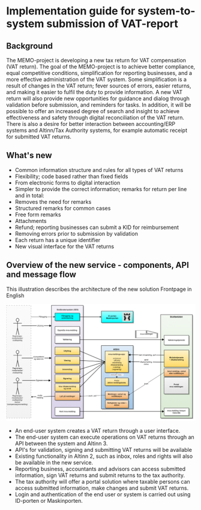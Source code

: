 # Implementation guide for system-to-system submission of VAT-report

## Background
The MEMO-project is developing a new tax return for VAT compensation (VAT return). The goal of the MEMO-project is to achieve better compliance, equal competitive conditions, simplification for reporting businesses, and a more effective administration of the VAT system.
Some simplification is a result of changes in the VAT return; fever sources of errors, easier returns, and making it easier to fulfil the duty to provide information.
A new VAT return will also provide new opportunities for guidance and dialog through validation before submission, and reminders for tasks. In addition, it will be possible to offer an increased degree of search and insight to achieve effectiveness and safety through digital reconciliation of the VAT return. There is also a desire for better interaction between accounting/ERP systems and Altinn/Tax Authority systems, for example automatic receipt for submitted VAT returns.

## What's new
-	Common information structure and rules for all types of VAT returns
-	Flexibility; code based rather than fixed fields
  -	From electronic forms to digital interaction
-	Simpler to provide the correct information; remarks for return per line and in total:
  -	Removes the need for remarks
  -	Structured remarks for common cases
  -	Free form remarks
  - Attachments
-	Refund; reporting businesses can submit a KID for reimbursement
-	Removing errors prior to submission by validation
-	Each return has a unique identifier
-	New visual interface for the VAT returns

## Overview of the new service - components, API and message flow 
This illustration describes the architecture of the new solution
Frontpage in English

![mva-meldingen_oversikt.png](mva-meldingen_oversikt.png)


-	An end-user system creates a VAT return through a user interface.
-	The end-user system can execute operations on VAT returns through an API between the system and Altinn 3.
-	API's for validation, signing and submitting VAT returns will be available
-	Existing functionality in Altinn 2, such as inbox, roles and rights will also be available in the new service.
-	Reporting business, accountants and advisors can access submitted information, sign VAT returns and submit returns to the tax authority.
-	The tax authority will offer a portal solution where taxable persons can access submitted information, make changes and submit VAT returns.
-	Login and authentication of the end user or system is carried out using ID-porten or Maskinporten.
